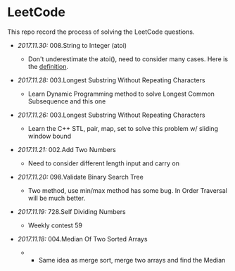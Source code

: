 # LeetCode
This repo record the process of solving the LeetCode questions.

- _2017.11.30:_ 008.String to Integer (atoi)
    - Don't underestimate the atoi(), need to consider many cases. Here is the [definition][2de51da4].
- _2017.11.28:_ 003.Longest Substring Without Repeating Characters
    - Learn Dynamic Programming method to solve Longest Common Subsequence and this one
- _2017.11.26:_ 003.Longest Substring Without Repeating Characters
    - Learn the C++ STL, pair, map, set to solve this problem w/ sliding window bound
- _2017.11.21:_ 002.Add Two Numbers
    - Need to consider different length input and carry on
- _2017.11.20:_ 098.Validate Binary Search Tree
    - Two method, use min/max method has some bug. In Order Traversal will be much better.
- _2017.11.19:_ 728.Self Dividing Numbers
    - Weekly contest 59
- _2017.11.18:_ 004.Median Of Two Sorted Arrays
    - - Same idea as merge sort, merge two arrays and find the Median

  [2de51da4]: http://www.cplusplus.com/reference/cstdlib/atoi/ "atoi"
